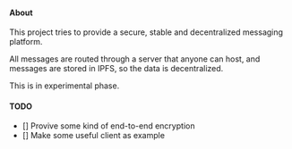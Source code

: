 #### About

This project tries to provide a secure, stable and decentralized messaging platform.

All messages are routed through a server that anyone can host, and messages are stored in IPFS, so the data is decentralized.

This is in experimental phase.

#### TODO
- [] Provive some kind of end-to-end encryption
- [] Make some useful client as example